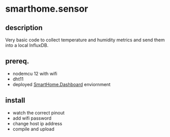 # smarthome.sensor
## description
Very basic code to collect temperature and humidity metrics and send them into a local InfluxDB.

## prereq.
- nodemcu 12 with wifi
- dht11
- deployed [SmartHome.Dashboard](https://github.com/andrassebo/smarthome.dashboard) enviornment

## install
- watch the correct pinout
- add wifi password
- change host ip address
- compile and upload
